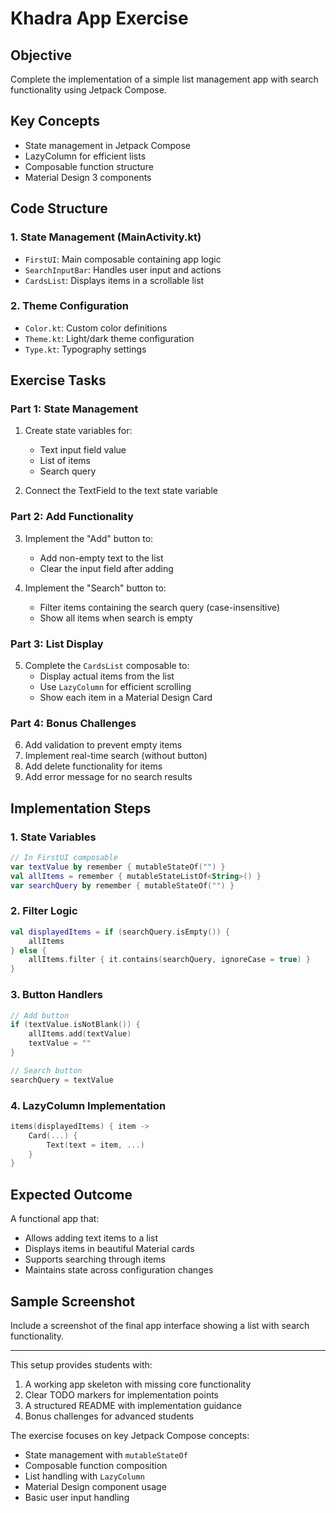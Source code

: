 # Khadra App Exercise

## Objective
Complete the implementation of a simple list management app with search functionality using Jetpack Compose.

## Key Concepts
- State management in Jetpack Compose
- LazyColumn for efficient lists
- Composable function structure
- Material Design 3 components

## Code Structure

### 1. State Management (MainActivity.kt)
- `FirstUI`: Main composable containing app logic
- `SearchInputBar`: Handles user input and actions
- `CardsList`: Displays items in a scrollable list

### 2. Theme Configuration
- `Color.kt`: Custom color definitions
- `Theme.kt`: Light/dark theme configuration
- `Type.kt`: Typography settings

## Exercise Tasks

### Part 1: State Management
1. Create state variables for:
    - Text input field value
    - List of items
    - Search query

2. Connect the TextField to the text state variable

### Part 2: Add Functionality
3. Implement the "Add" button to:
    - Add non-empty text to the list
    - Clear the input field after adding

4. Implement the "Search" button to:
    - Filter items containing the search query (case-insensitive)
    - Show all items when search is empty

### Part 3: List Display
5. Complete the `CardsList` composable to:
    - Display actual items from the list
    - Use `LazyColumn` for efficient scrolling
    - Show each item in a Material Design Card

### Part 4: Bonus Challenges
6. Add validation to prevent empty items
7. Implement real-time search (without button)
8. Add delete functionality for items
9. Add error message for no search results

## Implementation Steps

### 1. State Variables
```kotlin
// In FirstUI composable
var textValue by remember { mutableStateOf("") }
val allItems = remember { mutableStateListOf<String>() }
var searchQuery by remember { mutableStateOf("") }
```

### 2. Filter Logic
```kotlin
val displayedItems = if (searchQuery.isEmpty()) {
    allItems
} else {
    allItems.filter { it.contains(searchQuery, ignoreCase = true) }
}
```

### 3. Button Handlers
```kotlin
// Add button
if (textValue.isNotBlank()) {
    allItems.add(textValue)
    textValue = ""
}

// Search button
searchQuery = textValue
```

### 4. LazyColumn Implementation
```kotlin
items(displayedItems) { item ->
    Card(...) {
        Text(text = item, ...)
    }
}
```

## Expected Outcome
A functional app that:
- Allows adding text items to a list
- Displays items in beautiful Material cards
- Supports searching through items
- Maintains state across configuration changes

## Sample Screenshot

Include a screenshot of the final app interface showing a list with search functionality.

---

This setup provides students with:
1. A working app skeleton with missing core functionality
2. Clear TODO markers for implementation points
3. A structured README with implementation guidance
4. Bonus challenges for advanced students

The exercise focuses on key Jetpack Compose concepts:
- State management with `mutableStateOf`
- Composable function composition
- List handling with `LazyColumn`
- Material Design component usage
- Basic user input handling

